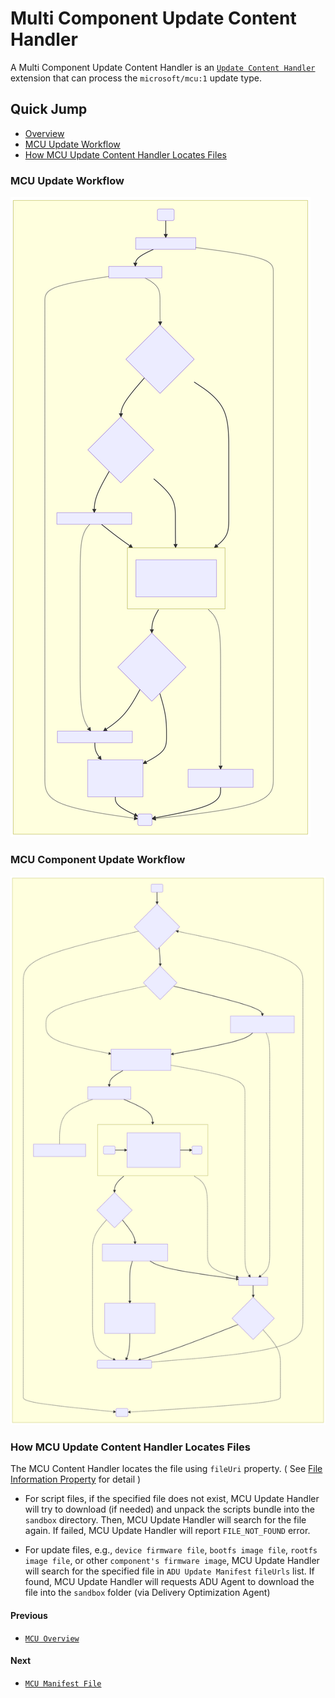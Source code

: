 # Multi Component Update Content Handler
A Multi Component Update Content Handler is an [`Update Content Handler`](../agent-core/update-content-handler.md) extension that can process the `microsoft/mcu:1` update type.  

## Quick Jump
- [Overview](#overview)
- [MCU Update Workflow](#mcu-update-workflow)
- [How MCU Update Content Handler Locates Files](#how-mcu-update-content-handler-locates-files)

### MCU Update Workflow
![MCU Workflow Diagram](./diagrams/mcu-sequence-diagram-main.svg)

### MCU Component Update Workflow
![MCU Component Update Workflow Diagram](./diagrams/mcu-sequence-diagram-process-component-updates.svg)

### How MCU Update Content Handler Locates Files

The MCU Content Handler locates the file using `fileUri` property. ( See [File Information Property](./mcu-manifest.md#file-information-property) for detail )

- For script files, if the specified file does not exist, MCU Update Handler will try to download (if needed) and unpack the scripts bundle into the `sandbox` directory. Then, MCU Update Handler will search for the file again. If failed, MCU Update Handler will report `FILE_NOT_FOUND` error.

- For update files, e.g., `device firmware file`, `bootfs image file`, `rootfs image file`, or other `component's firmware image`, MCU Update Handler will search for the specified file in `ADU Update Manifest` `fileUrls` list. If found, MCU Update Handler will requests ADU Agent to download the file into the `sandbox` folder (via Delivery Optimization Agent)

#### Previous
- [`MCU Overview`](./overview.md)
#### Next
- [`MCU Manifest File`](./mcu-manifest.md)
